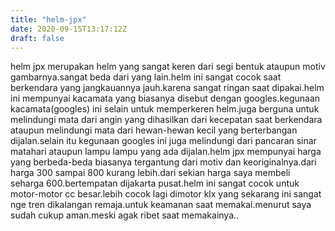 ```yaml
---
title: "helm-jpx"
date: 2020-09-15T13:17:12Z
draft: false
---
```


helm jpx merupakan helm yang sangat keren dari segi bentuk ataupun motiv gambarnya.sangat beda dari yang lain.helm ini sangat cocok saat berkendara yang jangkauannya jauh.karena sangat ringan saat dipakai.helm ini mempunyai kacamata yang biasanya disebut dengan googles.kegunaan kacamata(googles) ini selain untuk memperkeren helm.juga berguna untuk melindungi mata dari angin yang dihasilkan dari kecepatan saat berkendara ataupun melindungi mata dari hewan-hewan kecil yang berterbangan dijalan.selain itu kegunaan googles ini juga melindungi dari pancaran sinar matahari ataupun lampu lampu yang ada dijalan.helm jpx mempunyai harga yang berbeda-beda biasanya tergantung dari motiv dan keoriginalnya.dari harga 300 sampai 800 kurang lebih.dari sekian harga saya membeli seharga 600.bertempatan dijakarta pusat.helm ini sangat cocok untuk motor-motor cc besar.lebih cocok lagi dimotor klx yang sekarang ini sangat nge tren dikalangan remaja.untuk keamanan saat memakai.menurut saya sudah cukup aman.meski agak ribet saat memakainya..